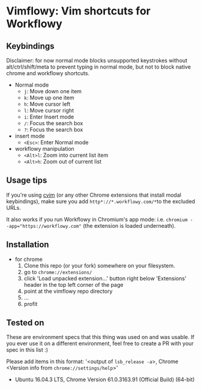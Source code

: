 Vimflowy: Vim shortcuts for Workflowy
=====================================

Keybindings
-----------

Disclaimer: for now normal mode blocks unsupported keystrokes without alt/ctrl/shift/meta to prevent typing in normal mode, but not to block native chrome and workflowy shortcuts.

* Normal mode
    - `j`: Move down one item
    - `k`: Move up one item
    - `h`: Move cursor left
    - `l`: Move cursor right
    - `i`: Enter Insert mode
    - `/`: Focus the search box
    - `?`: Focus the search box
* insert mode
    - `<Esc>`: Enter Normal mode
* workflowy manipulation
    - `<Alt>l`: Zoom into current list item
    - `<Alt>h`: Zoom out of current list

Usage tips
----------

If you're using [cvim](https://chrome.google.com/webstore/detail/cvim/ihlenndgcmojhcghmfjfneahoeklbjjh) (or any other Chrome extensions that install modal keybindings), make sure you add `http*://*.workflowy.com/*`to the excluded URLs.

It also works if you run Workflowy in Chromium's app mode: i.e. `chromium --app="https://workflowy.com"` (the extension is loaded underneath).

Installation
------------

* for chrome
  1. Clone this repo (or your fork) somewhere on your filesystem. 
  2. go to `chrome://extensions/`
  3. click 'Load unpacked extension...' button right below 'Extensions' header in the top left corner of the page
  4. point at the vimflowy repo directory
  5. ...
  6. profit

Tested on
---------

These are environment specs that this thing was used on and was usable. If you ever use it on a different environment, feel free to create a PR with your spec in this list :)

Please add items in this format: '<output of `lsb_release -a`>, Chrome <Version info from `chrome://settings/help`>'

* Ubuntu 16.04.3 LTS, Chrome Version 61.0.3163.91 (Official Build) (64-bit)
